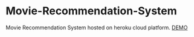 # Movie-Recommendation-System

Movie Recommendation System hosted on heroku cloud platform. [DEMO](https://youtu.be/RgJtahfgW94)
